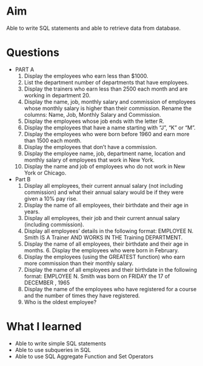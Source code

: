 # Aim
Able to write SQL statements and able to retrieve data from database.

# Questions
- PART A
  1. Display the employees who earn less than $1000.
  2. List the department number of departments that have employees.
  3. Display the trainers who earn less than 2500 each month and are working in department 20.
  4. Display the name, job, monthly salary and commission of employees whose monthly salary is higher than their commission. Rename the columns: Name, Job, Monthly Salary and Commission.
  5. Display the employees whose job ends with the letter R.
  6. Display the employees that have a name starting with “J”, “K” or “M”.
  7. Display the employees who were born before 1960 and earn more than 1500 each month.
  8. Display the employees that don’t have a commission.
  9. Display the employee name, job, department name, location and monthly salary of employees that work in New York.
  10. Display the name and job of employees who do not work in New York or Chicago.
- Part B
  1. Display all employees, their current annual salary (not including commission) and what their annual salary would be if they were given a 10% pay rise.
  2. Display the name of all employees, their birthdate and their age in years.
  3. Display all employees, their job and their current annual salary (including commission).
  4. Display all employees’ details in the following format: EMPLOYEE N. Smith IS A Trainer AND WORKS IN THE Training DEPARTMENT.
  5. Display the name of all employees, their birthdate and their age in months. 6. Display the employees who were born in February.
  7. Display the employees (using the GREATEST function) who earn more commission than their monthly salary.
  8. Display the name of all employees and their birthdate in the following format: EMPLOYEE N. Smith was born on FRIDAY the 17 of DECEMBER , 1965
  9. Display the name of the employees who have registered for a course and the number of times they have registered.
  10. Who is the oldest employee?

# What I learned
  - Able to write simple SQL statements
  - Able to use subqueries in SQL
  - Able to use SQL Aggregate Function and Set Operators
